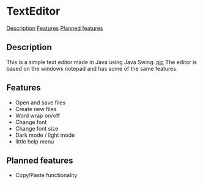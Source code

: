 # TextEditor
[Description](#description) 
[Features](#features) 
[Planned features](#planned-features)

## Description
This is a simple text editor made in Java using Java Swing.
[pic](./Screenshots/editor.png)
The editor is based on the windows notepad and has some of the same features.

## Features
- Open and save files
- Create new files
- Word wrap on/off
- Change font
- Change font size
- Dark mode / light mode
- little help menu

## Planned features
- Copy/Paste functionality
